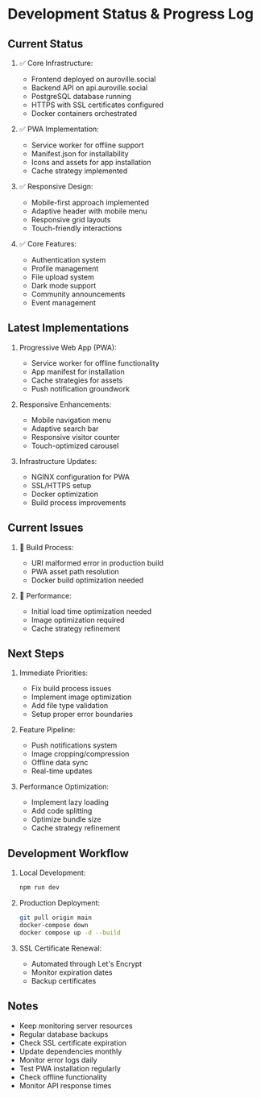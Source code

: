# Development Status & Progress Log

## Current Status
1. ✅ Core Infrastructure:
   - Frontend deployed on auroville.social
   - Backend API on api.auroville.social
   - PostgreSQL database running
   - HTTPS with SSL certificates configured
   - Docker containers orchestrated

2. ✅ PWA Implementation:
   - Service worker for offline support
   - Manifest.json for installability
   - Icons and assets for app installation
   - Cache strategy implemented

3. ✅ Responsive Design:
   - Mobile-first approach implemented
   - Adaptive header with mobile menu
   - Responsive grid layouts
   - Touch-friendly interactions

4. ✅ Core Features:
   - Authentication system
   - Profile management
   - File upload system
   - Dark mode support
   - Community announcements
   - Event management

## Latest Implementations
1. Progressive Web App (PWA):
   - Service worker for offline functionality
   - App manifest for installation
   - Cache strategies for assets
   - Push notification groundwork

2. Responsive Enhancements:
   - Mobile navigation menu
   - Adaptive search bar
   - Responsive visitor counter
   - Touch-optimized carousel

3. Infrastructure Updates:
   - NGINX configuration for PWA
   - SSL/HTTPS setup
   - Docker optimization
   - Build process improvements

## Current Issues
1. 🔧 Build Process:
   - URI malformed error in production build
   - PWA asset path resolution
   - Docker build optimization needed

2. 🔧 Performance:
   - Initial load time optimization needed
   - Image optimization required
   - Cache strategy refinement

## Next Steps
1. Immediate Priorities:
   - Fix build process issues
   - Implement image optimization
   - Add file type validation
   - Setup proper error boundaries

2. Feature Pipeline:
   - Push notifications system
   - Image cropping/compression
   - Offline data sync
   - Real-time updates

3. Performance Optimization:
   - Implement lazy loading
   - Add code splitting
   - Optimize bundle size
   - Cache strategy refinement

## Development Workflow
1. Local Development:
   ```bash
   npm run dev
   ```

2. Production Deployment:
   ```bash
   git pull origin main
   docker-compose down
   docker compose up -d --build
   ```

3. SSL Certificate Renewal:
   - Automated through Let's Encrypt
   - Monitor expiration dates
   - Backup certificates

## Notes
- Keep monitoring server resources
- Regular database backups
- Check SSL certificate expiration
- Update dependencies monthly
- Monitor error logs daily
- Test PWA installation regularly
- Check offline functionality
- Monitor API response times
